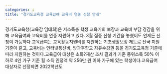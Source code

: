 ```yaml
---
categories: i
title: "경기도교육청 교육급여 교육비 연중 신청 안내"
---
```

경기도교육청(교육감 임태희)은 저소득층 학생 교육기회 보장과 교육비 부담 경감을 위해 교육급여와 교육비를 연중 지원하고 있다. 3월 집중 신청 기간을 놓쳤어도 언제든 신청이 가능하다.교육급여는 교육활동지원비를 지원하는 기초생활보장 제도로 전국 지원 기준이 같고, 교육비는 인터넷통신비, 방과후학교 자유수강권 등을 경기도교육청 기준에 따라 지원하는 것이다.교육급여 대상은 소득?재산 조사 결과가 기준 중위소득 50% 이하로 4인 가구 기준 월 소득 인정액 약 256만 원 이하 가구에 있는 학생이다.교육급여 대상자로 선정되면 2022학년도